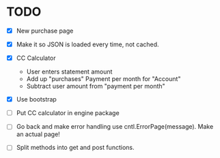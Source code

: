 # TODO

- [x] New purchase page
- [x] Make it so JSON is loaded every time, not cached.
- [x] CC Calculator
  - User enters statement amount
  - Add up "purchases" Payment per month for "Account"
  - Subtract user amount from "payment per month"
- [x] Use bootstrap
- [ ] Put CC calculator in engine package
- [ ] Go back and make error handling use cntl.ErrorPage(message). Make an actual page!
- [ ] Split methods into get and post functions.

